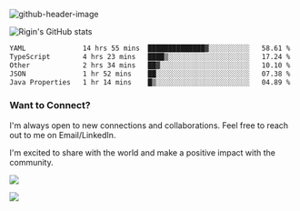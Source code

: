 
![github-header-image](https://github.com/riginoommen/riginoommen/assets/3840244/889cae65-df55-4cda-86cc-bf21bf1f2e96)

![Rigin's GitHub stats](https://github-readme-stats.vercel.app/api?username=riginoommen\&show_icons=true\&show=reviews,discussions_started,discussions_answered,prs_merged,prs_merged_percentage)


<!--START_SECTION:waka-->

```txt
YAML              14 hrs 55 mins  ██████████████▓░░░░░░░░░░   58.61 %
TypeScript        4 hrs 23 mins   ████▒░░░░░░░░░░░░░░░░░░░░   17.24 %
Other             2 hrs 34 mins   ██▓░░░░░░░░░░░░░░░░░░░░░░   10.10 %
JSON              1 hr 52 mins    ██░░░░░░░░░░░░░░░░░░░░░░░   07.38 %
Java Properties   1 hr 14 mins    █▒░░░░░░░░░░░░░░░░░░░░░░░   04.89 %
```

<!--END_SECTION:waka-->

### Want to Connect?

I'm always open to new connections and collaborations. Feel free to reach out to me on Email/LinkedIn.

I'm excited to share with the world and make a positive impact with the community.

![](https://komarev.com/ghpvc/?username=riginoommen)

![](https://hit.yhype.me/github/profile?user_id=3840244)

